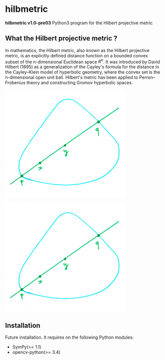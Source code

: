 # hilbmetric


**hilbmetric v1.0-pre03** Python3 program for the Hilbert projective metric

## What the Hilbert projective metric ?

In mathematics, the Hilbert metric, also known as the Hilbert projective 
metric, is an explicitly defined distance function on a bounded convex 
subset of the n-dimensional Euclidean space $R^{n}$.
It was introduced by David Hilbert (1895) as a generalization of the 
Cayley's formula for the distance in the Cayley–Klein model of hyperbolic 
geometry, where the convex set is the n-dimensional open unit ball.
Hilbert's metric has been applied to Perron–Frobenius theory and 
constructing Gromov hyperbolic spaces.

![texte alternatif](https://github.com/kiaderouiche/hilbmetrics/blob/master/data/arton887-450f7.png "Ensembles convexes")

![texte alternatif](https://github.com/kiaderouiche/hilbmetrics/blob/master/data/arton887-450f7.png "Ensembles convexes")


## Installation

Future installation. It requires on the following Python modules:
- SymPy(>= 1.1)
- opencv-python(>= 3.4)
